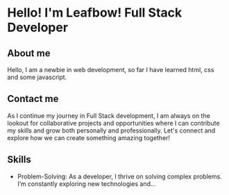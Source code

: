 # Hello! I'm Leafbow! Full Stack Developer

## About me
Hello, I am a newbie in web development, so far I have learned html, css and some javascript.


## Contact me
As I continue my journey in Full Stack development, I am always on the lookout for collaborative projects and opportunities where I can contribute my skills and grow both personally and professionally. Let's connect and explore how we can create something amazing together!

## Skills
- Problem-Solving: As a developer, I thrive on solving complex problems. I’m constantly exploring new technologies and...

